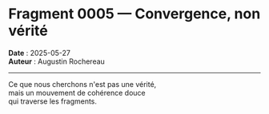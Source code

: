 # Fragment 0005 — Convergence, non vérité

**Date** : 2025-05-27  
**Auteur** : Augustin Rochereau  

---

Ce que nous cherchons n'est pas une vérité,  
mais un mouvement de cohérence douce  
qui traverse les fragments.